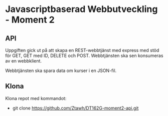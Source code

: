 # Javascriptbaserad Webbutveckling - Moment 2
## API

Uppgiften gick ut på att skapa en REST-webbtjänst med express med stöd för GET, GET med ID, DELETE och POST. Webbtjänsten ska sen konsumeras av en webbklient. 

Webbtjänsten ska spara data om kurser i en JSON-fil.

## Klona
Klona repot med kommandot:
* git clone https://github.com/Ztawh/DT162G-moment2-api.git